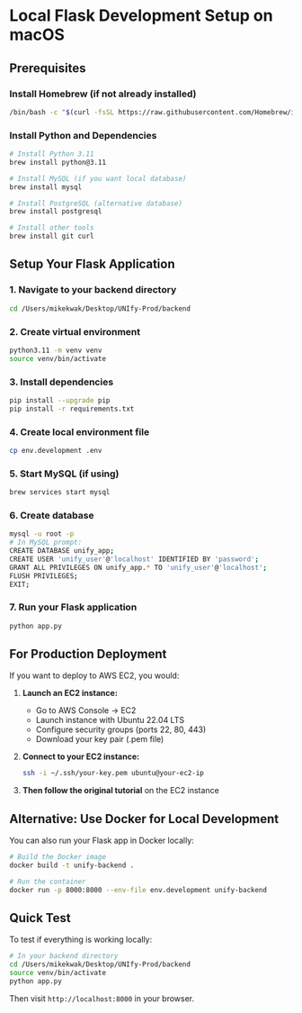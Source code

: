 # Local Flask Development Setup on macOS

## Prerequisites

### Install Homebrew (if not already installed)
```bash
/bin/bash -c "$(curl -fsSL https://raw.githubusercontent.com/Homebrew/install/HEAD/install.sh)"
```

### Install Python and Dependencies
```bash
# Install Python 3.11
brew install python@3.11

# Install MySQL (if you want local database)
brew install mysql

# Install PostgreSQL (alternative database)
brew install postgresql

# Install other tools
brew install git curl
```

## Setup Your Flask Application

### 1. Navigate to your backend directory
```bash
cd /Users/mikekwak/Desktop/UNIfy-Prod/backend
```

### 2. Create virtual environment
```bash
python3.11 -m venv venv
source venv/bin/activate
```

### 3. Install dependencies
```bash
pip install --upgrade pip
pip install -r requirements.txt
```

### 4. Create local environment file
```bash
cp env.development .env
```

### 5. Start MySQL (if using)
```bash
brew services start mysql
```

### 6. Create database
```bash
mysql -u root -p
# In MySQL prompt:
CREATE DATABASE unify_app;
CREATE USER 'unify_user'@'localhost' IDENTIFIED BY 'password';
GRANT ALL PRIVILEGES ON unify_app.* TO 'unify_user'@'localhost';
FLUSH PRIVILEGES;
EXIT;
```

### 7. Run your Flask application
```bash
python app.py
```

## For Production Deployment

If you want to deploy to AWS EC2, you would:

1. **Launch an EC2 instance:**
   - Go to AWS Console → EC2
   - Launch instance with Ubuntu 22.04 LTS
   - Configure security groups (ports 22, 80, 443)
   - Download your key pair (.pem file)

2. **Connect to your EC2 instance:**
   ```bash
   ssh -i ~/.ssh/your-key.pem ubuntu@your-ec2-ip
   ```

3. **Then follow the original tutorial** on the EC2 instance

## Alternative: Use Docker for Local Development

You can also run your Flask app in Docker locally:

```bash
# Build the Docker image
docker build -t unify-backend .

# Run the container
docker run -p 8000:8000 --env-file env.development unify-backend
```

## Quick Test

To test if everything is working locally:

```bash
# In your backend directory
cd /Users/mikekwak/Desktop/UNIfy-Prod/backend
source venv/bin/activate
python app.py
```

Then visit `http://localhost:8000` in your browser.
